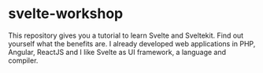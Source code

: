 # svelte-workshop

This repository gives you a tutorial to learn Svelte and Sveltekit. Find out yourself what the benefits are.
I already developed web applications in PHP, Angular, ReactJS and I like Svelte as UI framework, a language and compiler.
